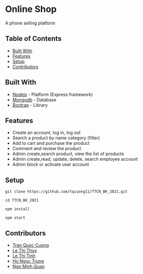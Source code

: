 # Online Shop

A phone selling platform

## Table of Contents

- [Built With](#built-with)
- [Features](#features)
- [Setup](#setup)
- [Contributors](#contributors)

## Built With

- [Nodejs](https://nodejs.org/en/) - Platform (Express framework)
- [Mongodb](https://www.mongodb.com/) - Database
- [Bootrap](https://getbootstrap.com/) - Library

## Features

- Create an account, log in, log out
- Search a product by name category (filter)
- Add to cart and purchase the product
- Comment and review the product
- Admin create,search product, view the list of products
- Admin create,read, update, delete, search employee account
- Admin block or activate user account

## Setup

```shell
git clone https://github.com/tqcuong11/TTCN_BK_2021.git
```

```shell
cd TTCN_BK_2021
```

```shell
npm install
```

```shell
npm start
```

## Contributors

- [Tran Quoc Cuong](https://github.com/tqcuong11)
- [Le Thi Thuy](https://github.com/lethuyht)
- [Le Thi Tinh](https://github.com/tinhlea2)
- [Ho Ngoc Trung](https://github.com/hnngtrung)
- [Ngo Minh Quan](https://github.com/mquan247)

